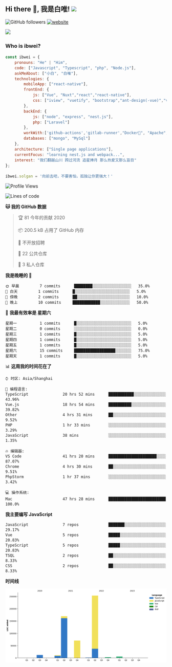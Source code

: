 <h2> Hi there 👋, 我是白唯! <img src="https://media.giphy.com/media/12oufCB0MyZ1Go/giphy.gif" width="50"></h2>

![GitHub followers](https://img.shields.io/github/followers/ibwei?label=Follow&style=social) [![website](https://img.shields.io/badge/Website-46a2f1.svg?&style=flat-square&logo=Google-Chrome&logoColor=white&link=https://me.ibwei.com/)](http://me.ibwei.com/)

![](https://github-readme-stats.vercel.app/api?username=ibwei)


### Who is ibwei?

```javascript
const ibwei = {
    pronouns: "He" | "Him",
    code: ["Javascript", "Typescript", "php", "Node.js"],
    askMeAbout: ["小白", "白唯"],
    technologies: {
        mobileApp: ["react-native"],
        frontEnd: {
            js: ["Vue", "Nuxt","react","react-native"],
            css: ["iview", "vuetify", "bootstrap","ant-design(-vue)","vant"]
        },
        backEnd: {
            js: ["node", "express", "nest.js"],
            php: ["Laravel"]
        },
        workWith:['github-actions','gitlab-runner',"Docker🐳", "Apache", "Nginx"],
        databases: ["mongo", "MySql"]
    },
    architecture: ["Single page applications"],
    currentFocus: "learning nest.js and webpack...",
    interest: "我们翻越山川 跨过河流 追星捧月 那么热爱又那么盲目"
};

ibwei.solgan = '向前去吧，不要害怕，孤独让你更强大！'

```
<!--START_SECTION:waka-->
![Profile Views](http://img.shields.io/badge/%E4%B8%AA%E4%BA%BA%E5%B0%81%E9%9D%A2%E8%A7%82%E7%9C%8B%E6%AC%A1%E6%95%B0-33-blue)

![Lines of code](https://img.shields.io/badge/%E4%BB%8E%E3%80%8C%E4%BD%A0%E5%A5%BD%E4%B8%96%E7%95%8C%E3%80%8D%E6%88%91%E5%B7%B2%E7%BB%8F%E5%86%99%E4%BA%86-2.3%20million%20%E8%A1%8C%E4%BB%A3%E7%A0%81-blue)

**🐱 我的 GitHub 数据** 

> 🏆 81 今年的贡献 2020
 > 
> 📦 200.5 kB 占用了 GitHub 内存 
 > 
> 🚫 不开放招聘
 > 
> 📜 22 公共仓库
 > 
> 🔑 3 私人仓库 

**我是晚睡的 🦉** 

```text
🌞 早晨         7 commits      ████████░░░░░░░░░░░░░░░░░   35.0% 
🌆 白天         1 commits      █░░░░░░░░░░░░░░░░░░░░░░░░   5.0% 
🌃 傍晚         2 commits      ██░░░░░░░░░░░░░░░░░░░░░░░   10.0% 
🌙 晚上         10 commits     ████████████░░░░░░░░░░░░░   50.0%

```
📅 **我最有效率是 星期六** 

```text
星期一          1 commits      █░░░░░░░░░░░░░░░░░░░░░░░░   5.0% 
星期二          0 commits      ░░░░░░░░░░░░░░░░░░░░░░░░░   0.0% 
星期三          1 commits      █░░░░░░░░░░░░░░░░░░░░░░░░   5.0% 
星期四          1 commits      █░░░░░░░░░░░░░░░░░░░░░░░░   5.0% 
星期五          1 commits      █░░░░░░░░░░░░░░░░░░░░░░░░   5.0% 
星期六          15 commits     ██████████████████░░░░░░░   75.0% 
星期天          1 commits      █░░░░░░░░░░░░░░░░░░░░░░░░   5.0%

```


📊 **这周我的时间花在了** 

```text
⌚︎ 时区: Asia/Shanghai

💬 编程语言: 
TypeScript               20 hrs 52 mins      ███████████░░░░░░░░░░░░░░   43.96% 
Vue.js                   18 hrs 54 mins      ██████████░░░░░░░░░░░░░░░   39.82% 
Other                    4 hrs 31 mins       ██░░░░░░░░░░░░░░░░░░░░░░░   9.52% 
PHP                      1 hr 33 mins        ░░░░░░░░░░░░░░░░░░░░░░░░░   3.29% 
JavaScript               38 mins             ░░░░░░░░░░░░░░░░░░░░░░░░░   1.35%

🔥 编辑器: 
VS Code                  41 hrs 20 mins      █████████████████████░░░░   87.07% 
Chrome                   4 hrs 30 mins       ██░░░░░░░░░░░░░░░░░░░░░░░   9.51% 
PhpStorm                 1 hr 37 mins        ░░░░░░░░░░░░░░░░░░░░░░░░░   3.42%

💻 操作系统: 
Mac                      47 hrs 28 mins      █████████████████████████   100.0%

```

**我主要编写 JavaScript** 

```text
JavaScript               7 repos             ███████░░░░░░░░░░░░░░░░░░   29.17% 
Vue                      5 repos             █████░░░░░░░░░░░░░░░░░░░░   20.83% 
TypeScript               5 repos             █████░░░░░░░░░░░░░░░░░░░░   20.83% 
TSQL                     2 repos             ██░░░░░░░░░░░░░░░░░░░░░░░   8.33% 
CSS                      2 repos             ██░░░░░░░░░░░░░░░░░░░░░░░   8.33%

```


**时间线**

![Chart not found](https://github.com/ibwei/ibwei/blob/master/charts/bar_graph.png) 


<!--END_SECTION:waka-->
